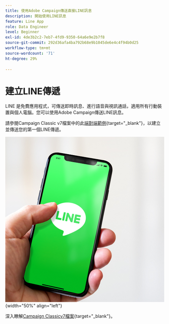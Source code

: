 ```yaml
---
title: 使用Adobe Campaign傳送直接LINE訊息
description: 開始使用LINE訊息
feature: Line App
role: Data Engineer
level: Beginner
exl-id: 4de3b2c2-7eb7-4fd9-9350-64a6e9e2b7f8
source-git-commit: 292d36afa4ba792b68e9b1045de6e4c4f94b0d25
workflow-type: tm+mt
source-wordcount: '71'
ht-degree: 29%

---
```


# 建立LINE傳遞

LINE 是免費應用程式，可傳送即時訊息、進行語音與視訊通話，適用所有行動裝置與個人電腦。您可以使用Adobe Campaign傳送LINE訊息。

請參閱Campaign Classic v7檔案中的此[端對端範例](https://experienceleague.adobe.com/docs/campaign-classic/using/sending-messages/line-channel.html?lang=zh-Hant#example--create-and-send-a-personalized-line-message){target="_blank"}，以建立並傳送您的第一個LINE傳遞。

![](../assets/do-not-localize/LINE-msg.jpeg){width="50%" align="left"}

深入瞭解[Campaign Classicv7檔案](https://experienceleague.adobe.com/docs/campaign-classic/using/sending-messages/line-channel.html?lang=zh-Hant){target="_blank"}。

